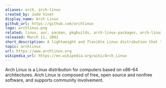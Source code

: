 ```yaml
---
aliases: arch, arch-linux
created_by: Judd Vinet
display_name: Arch Linux
github_url: https://github.com/archlinux
logo: archlinux.png
related: linux, aur, pacman, pkgbuilds, arch-linux-packages, arch-linux-setup
released: March 11, 2002
short_description: A lightweight and flexible Linux distribution that tries to Keep It Simple.
topic: archlinux
url: https://www.archlinux.org
wikipedia_url: https://en.wikipedia.org/wiki/Arch_Linux
---
```

Arch Linux is a Linux distribution for computers based on x86-64 architectures. Arch Linux is composed of free, open source and nonfree software, and supports community involvement.

